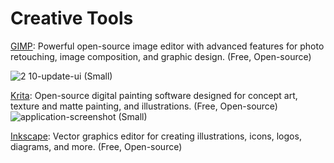 # Creative Tools

[GIMP](https://www.gimp.org/): Powerful open-source image editor with advanced features for photo retouching, image composition, and graphic design. (Free, Open-source)

![2 10-update-ui (Small)](https://github.com/Entree3k/Useful-Software/assets/28127566/748a451f-78f6-4bd5-bc8b-4df317ffa719)

[Krita](https://inkscape.org/): Open-source digital painting software designed for concept art, texture and matte painting, and illustrations. (Free, Open-source)
![application-screenshot (Small)](https://github.com/Entree3k/Useful-Software/assets/28127566/bf917fc7-d138-4071-b66a-5f3d7560146f)

[Inkscape](https://krita.org/en/): Vector graphics editor for creating illustrations, icons, logos, diagrams, and more. (Free, Open-source)
